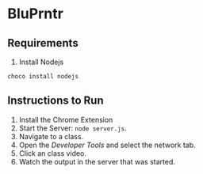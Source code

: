 BluPrntr
========

Requirements
------------

1. Install Nodejs

```
choco install nodejs
```

Instructions to Run
-------------------

1. Install the Chrome Extension
2. Start the Server: `node server.js`.
3. Navigate to a class.
4. Open the _Developer Tools_ and select the network tab.
5. Click an class video.
6. Watch the output in the server that was started.
